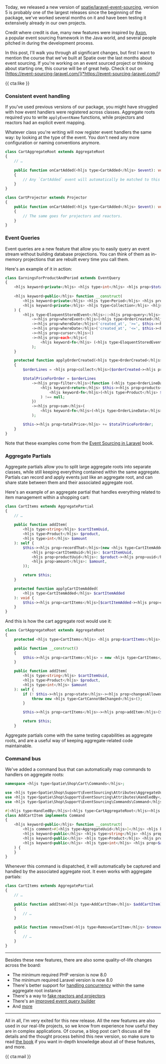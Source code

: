 Today, we released a new version of [spatie/laravel-event-sourcing](*https://github.com/spatie/laravel-event-sourcing), version 5 is probably one of the largest releases since the beginning of the package, we've worked several months on it and have been testing it extensively already in our own projects.

Credit where credit is due, many new features were inspired by [Axon](*https://docs.axoniq.io/reference-guide/),  
a popular event sourcing framework in the Java world, and several people pitched in during the development process.

In this post, I'll walk you through all significant changes, but first I want to mention the course that we've built at Spatie over the last months about event sourcing. If you're working on an event sourced project or thinking about starting one, this course will be of great help. Check it out on [https://event-sourcing-laravel.com/](*https://event-sourcing-laravel.com/)!

{{ cta:like }}

### Consistent event handling

If you've used previous versions of our package, you might have struggled with how event handlers were registered across classes. Aggregate roots required you to write `applyEventName` functions, while projectors and reactors had an explicit event mapping. 

Whatever class you're writing will now register event handlers the same way: by looking at the type of the event. You don't need any more configuration or naming conventions anymore. 

```php
class CartAggregateRoot extends AggregateRoot
{
    // …
    
    public function onCartAdded(<hljs type>CartAdded</hljs> $event): void
    {
        // Any `CartAdded` event will automatically be matched to this handler
    }
}
```
```php
class CartProjector extends Projector
{
    public function onCartAdded(<hljs type>CartAdded</hljs> $event): void
    {
        // The same goes for projectors and reactors.
    }
}
```

### Event Queries

Event queries are a new feature that allow you to easily query an event stream without building database projections. You can think of them as in-memory projections that are rebuilt every time you call them. 

Here's an example of it in action:

```php
class EarningsForProductAndPeriod extends EventQuery
{
    <hljs keyword>private</hljs> <hljs type>int</hljs> <hljs prop>$totalPrice</hljs> = 0;
    
    <hljs keyword>public</hljs> function __construct(
        <hljs keyword>private</hljs> <hljs type>Period</hljs> <hljs prop>$period</hljs>,
        <hljs keyword>private</hljs> <hljs type>Collection</hljs> <hljs prop>$products</hljs>
    ) {
        <hljs type>EloquentStoredEvent</hljs>::<hljs prop>query</hljs>()
            -><hljs prop>whereEvent</hljs>(<hljs type>OrderCreated</hljs>::class)
            -><hljs prop>whereDate</hljs>('created_at', '>=', $this-><hljs prop>period</hljs>-><hljs prop>getStart</hljs>())
            -><hljs prop>whereDate</hljs>('created_at', '<=', $this-><hljs prop>period</hljs>-><hljs prop>getEnd</hljs>())
            -><hljs prop>cursor</hljs>()
            -><hljs prop>each</hljs>(
                <hljs keyword>fn</hljs> (<hljs type>EloquentStoredEvent</hljs> $event) => $this-><hljs prop>apply</hljs>($event)
            );
    }

    protected function applyOrderCreated(<hljs type>OrderCreated</hljs> $orderCreated): void 
    {
        $orderLines = <hljs prop>collect</hljs>($orderCreated-><hljs prop>orderData</hljs>-><hljs prop>orderLineData</hljs>);

        $totalPriceForOrder = $orderLines
            -><hljs prop>filter</hljs>(function (<hljs type>OrderLineData</hljs> $orderLineData) {
                <hljs keyword>return</hljs> $this-><hljs prop>products</hljs>-><hljs prop>first</hljs>(
                    <hljs keyword>fn</hljs>(<hljs type>Product</hljs> $product) => $orderLineData-><hljs prop>productEquals</hljs>($product)
                ) !== null;
            })
            -><hljs prop>sum</hljs>(
                <hljs keyword>fn</hljs>(<hljs type>OrderLineData</hljs> $orderLineData) => $orderLineData-><hljs prop>totalPriceIncludingVat</hljs>
            );

        $this-><hljs prop>totalPrice</hljs> += $totalPriceForOrder;
    }
}
```

Note that these examples come from the [Event Sourcing in Laravel](*https://event-sourcing-laravel.com/) book.

### Aggregate Partials

Aggregate partials allow you to split large aggregate roots into separate classes, while still keeping everything contained within the same aggregate. Partials can record and apply events just like an aggregate root, and can share state between them and their associated aggregate root.

Here's an example of an aggregate partial that handles everything related to item management within a shopping cart:

```php
class CartItems extends AggregatePartial
{
    // …
    
    public function addItem(
        <hljs type>string</hljs> $cartItemUuid, 
        <hljs type>Product</hljs> $product, 
        <hljs type>int</hljs> $amount
    ): self {
        $this-><hljs prop>recordThat</hljs>(new <hljs type>CartItemAdded</hljs>(
            <hljs prop>cartItemUuid</hljs>: $cartItemUuid,
            <hljs prop>productUuid</hljs>: $product-><hljs prop>uuid</hljs>,
            <hljs prop>amount</hljs>: $amount,
        ));

        return $this;
    }

    protected function applyCartItemAdded(
        <hljs type>CartItemAdded</hljs> $cartItemAdded
    ): void {
        $this-><hljs prop>cartItems</hljs>[$cartItemAdded-><hljs prop>cartItemUuid</hljs>] = null;
    }
}
```

And this is how the cart aggregate root would use it:

```php
class CartAggregateRoot extends AggregateRoot
{
    protected <hljs type>CartItems</hljs> <hljs prop>$cartItems</hljs>;

    public function __construct()
    {
        $this-><hljs prop>cartItems</hljs> = new <hljs type>CartItems</hljs>($this);
    }

    public function addItem(
        <hljs type>string</hljs> $cartItemUuid,
        <hljs type>Product</hljs> $product,
        <hljs type>int</hljs> $amount
    ): self {
        if (! $this-><hljs prop>state</hljs>-><hljs prop>changesAllowed</hljs>()) {
            throw new <hljs type>CartCannotBeChanged</hljs>();
        }

        $this-><hljs prop>cartItems</hljs>-><hljs prop>addItem</hljs>($cartItemUuid, $product, $amount);

        return $this;
    }
```

Aggregate partials come with the same testing capabilities as aggregate roots, and are a useful way of keeping aggregate-related code maintainable.

### Command bus

We've added a command bus that can automatically map commands to handlers on aggregate roots:

```php
namespace <hljs type>Spatie\Shop\Cart\Commands</hljs>;

use <hljs type>Spatie\Shop\Support\EventSourcing\Attributes\AggregateUuid</hljs>;
use <hljs type>Spatie\Shop\Support\EventSourcing\Attributes\HandledBy</hljs>;
use <hljs type>Spatie\Shop\Support\EventSourcing\Commands\Command</hljs>;

#[<hljs type>HandledBy</hljs>(<hljs type>CartAggregateRoot</hljs><hljs text>::class</hljs>)]
class AddCartItem implements Command
{
    <hljs keyword>public</hljs> function __construct(
        <hljs comment>#[<hljs type>AggregateUuid</hljs>]</hljs> <hljs keyword>public</hljs> <hljs type>string</hljs> <hljs prop>$cartUuid</hljs>,
        <hljs keyword>public</hljs> <hljs type>string</hljs> <hljs prop>$cartItemUuid</hljs>,
        <hljs keyword>public</hljs> <hljs type>Product</hljs> <hljs prop>$product</hljs>,
        <hljs keyword>public</hljs> <hljs type>int</hljs> <hljs prop>$amount</hljs>,
    ) {
    }
}
```

Whenever this command is dispatched, it will automatically be captured and handled by the associated aggregate root. It even works with aggregate partials:

```php
class CartItems extends AggregatePartial
{
    // …
    
    public function addItem(<hljs type>AddCartItem</hljs> $addCartItem): self
    {
        // …
    }
    
    public function removeItem(<hljs type>RemoveCartItem</hljs> $removeCartItem): self
    {
        // …
    }
}    
```

---

Besides these new features, there are also some quality-of-life changes across the board:

- The minimum required PHP version is now 8.0
- The minimum required Laravel version is now 8.0
- There's better support for [handling concurrency](*https://github.com/spatie/laravel-event-sourcing/discussions/214) within the same aggregate root instance
- There's a way to [fake reactors and projectors](*https://github.com/spatie/laravel-event-sourcing/discussions/181)
- There's an [improved event query builder](*https://github.com/spatie/laravel-event-sourcing/blob/main/src/StoredEvents/Models/EloquentStoredEventQueryBuilder.php)
- And [more](*https://github.com/spatie/laravel-event-sourcing/blob/v5/CHANGELOG.md)

---

All in all, I'm very exited for this new release. All the new features are also used in our real-life projects, so we know from experience how useful they are in complex applications. Of course, a blog post can't discuss all the details and the thought process behind this new version, so make sure to read [the book](*https://event-sourcing-laravel.com/) if you want in-depth knowledge about all of these features, and more.

{{ cta:mail }}
